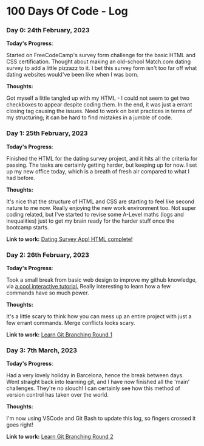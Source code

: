 # 100 Days Of Code - Log

### Day 0: 24th February, 2023

**Today's Progress**: 

Started on FreeCodeCamp's survey form challenge for the basic HTML and CSS certification. Thought about making an old-school Match.com dating survey to add a little pizzazz to it. I bet this survey form isn't too far off what dating websites would've been like when I was born.

**Thoughts:** 

Got myself a little tangled up with my HTML - I could not seem to get two checkboxes to appear despite coding them. In the end, it was just a errant closing tag causing the issues. Need to work on best practices in terms of my structuring; it can be hard to find mistakes in a jumble of code.

### Day 1: 25th February, 2023

**Today's Progress**: 

Finished the HTML for the dating survey project, and it hits all the criteria for passing. The tasks are certainly getting harder, but keeping up for now. I set up my new office today, which is a breath of fresh air compared to what I had before.

**Thoughts:** 

It's nice that the structure of HTML and CSS are starting to feel like second nature to me now. Really enjoying the new work environment too. Not super coding related, but I've started to revise some A-Level maths (logs and inequalities) just to get my brain ready for the harder stuff once the bootcamp starts.

**Link to work:** 
[Dating Survey App! HTML complete!](https://github.com/leep1000/Dating_Survey_Form)

### Day 2: 26th February, 2023

**Today's Progress**: 

Took a small break from basic web design to improve my github knowledge, via [a cool interactive tutorial.](https://learngitbranching.js.org/) Really interesting to learn how a few commands have so much power.

**Thoughts:** 

It's a little scary to think how you can mess up an entire project with just a few errant commands. Merge conflicts looks scary.

**Link to work:** 
[Learn Git Branching Round 1](https://learngitbranching.js.org/)

### Day 3: 7th March, 2023

**Today's Progress**: 

Had a very lovely holiday in Barcelona, hence the break between days. Went straight back into learning git, and I have now finished all the 'main' challenges. They're no slouch! I can certainly see how this method of version control has taken over the world.

**Thoughts:** 

I'm now using VSCode and Git Bash to update this log, so fingers crossed it goes right!

**Link to work:** 
[Learn Git Branching Round 2](https://learngitbranching.js.org/)

